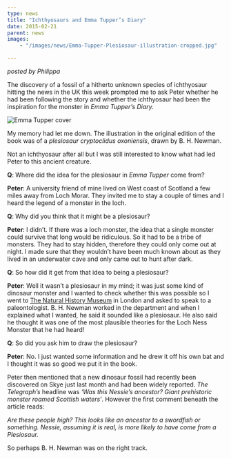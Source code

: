 ```yaml
---
type: news
title: "Ichthyosaurs and Emma Tupper’s Diary"
date: 2015-02-21
parent: news
images:
    - "/images/news/Emma-Tupper-Plesiosaur-illustration-cropped.jpg"

---
```


*posted by Philippa*

The discovery of a fossil of a hitherto unknown species of ichthyosaur hitting the news in the UK this week prompted me to ask Peter whether he had been following the story and whether the ichthyosaur had been the inspiration for the monster in *Emma Tupper’s Diary.*

![Emma Tupper cover](/images/covers/emma-tuppers-diary-us-2014-big-mouth-house-1-thumbnail.jpg)

My memory had let me down. The illustration in the original edition of the book was of a *plesiosaur cryptoclidus oxoniensis*, drawn by B. H. Newman.

Not an ichthyosaur after all but I was still interested to know what had led Peter to this ancient creature.

**Q**: Where did the idea for the plesiosaur in *Emma Tupper* come from?

**Peter**: A university friend of mine lived on West coast of Scotland a few miles away from Loch Morar. They invited me to stay a couple of times and I heard the legend of a monster in the loch.

**Q**: Why did you think that it might be a plesiosaur?

**Peter**: I didn’t. If there was a loch monster, the idea that a single monster could survive that long would be ridiculous. So it had to be a tribe of monsters. They had to stay hidden, therefore they could only come out at night. I made sure that they wouldn’t have been much known about as they lived in an underwater cave and only came out to hunt after dark.

<!--more-->

**Q**: So how did it get from that idea to being a plesiosaur?

**Peter**: Well it wasn’t a plesiosaur in my mind; it was just some kind of dinosaur monster and I wanted to check whether this was possible so I went to [The Natural History Museum](http://www.nhm.ac.uk/) in London and asked to speak to a paleontologist. B. H. Newman worked in the department and when I explained what I wanted, he said it sounded like a plesiosaur. He also said he thought it was one of the most plausible theories for the Loch Ness Monster that he had heard!

**Q**: So did you ask him to draw the plesiosaur?

**Peter**: No. I just wanted some information and he drew it off his own bat and I thought it was so good we put it in the book.

Peter then mentioned that a new dinosaur fossil had recently been discovered on Skye  just last month and had been widely reported.  *The Telegraph’s* headline was *‘Was this Nessie’s ancestor? Giant prehistoric monster roamed Scottish waters‘*. However the first comment beneath the article reads:

*Are these people high? This looks like an ancestor to a swordfish or something. Nessie, assuming it is real, is more likely to have come from a Plesiosaur.*

So perhaps B. H. Newman was on the right track.
